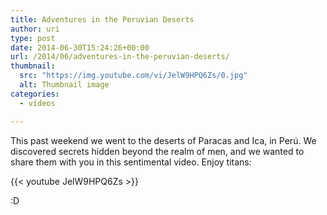 ```yaml
---
title: Adventures in the Peruvian Deserts
author: uri
type: post
date: 2014-06-30T15:24:26+00:00
url: /2014/06/adventures-in-the-peruvian-deserts/
thumbnail:
  src: "https://img.youtube.com/vi/JelW9HPQ6Zs/0.jpg"
  alt: Thumbnail image
categories:
  - vídeos

---
```

This past weekend we went to the deserts of Paracas and Ica, in Perú. We discovered secrets hidden beyond the realm of men, and we wanted to share them with you in this sentimental video. Enjoy titans:

{{< youtube JelW9HPQ6Zs >}}</iframe>

 :D 
